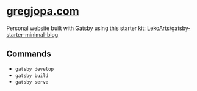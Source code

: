 # [gregjopa.com](https://www.gregjopa.com/)

Personal website built with [Gatsby](https://www.gatsbyjs.org/) using this starter kit:
[LekoArts/gatsby-starter-minimal-blog](https://github.com/LekoArts/gatsby-starter-minimal-blog)

## Commands

* `gatsby develop`
* `gatsby build`
* `gatsby serve`
